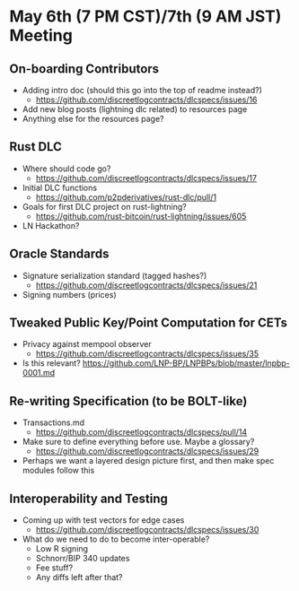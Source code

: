 # May 6th (7 PM CST)/7th (9 AM JST) Meeting

## On-boarding Contributors

* Adding intro doc (should this go into the top of readme instead?)
  * https://github.com/discreetlogcontracts/dlcspecs/issues/16
* Add new blog posts (lightning dlc related) to resources page
* Anything else for the resources page?

## Rust DLC

* Where should code go?
  * https://github.com/discreetlogcontracts/dlcspecs/issues/17
* Initial DLC functions
  * https://github.com/p2pderivatives/rust-dlc/pull/1
* Goals for first DLC project on rust-lightning?
  * https://github.com/rust-bitcoin/rust-lightning/issues/605
* LN Hackathon?

## Oracle Standards

* Signature serialization standard (tagged hashes?)
  * https://github.com/discreetlogcontracts/dlcspecs/issues/21
* Signing numbers (prices)

## Tweaked Public Key/Point Computation for CETs

* Privacy against mempool observer
  * https://github.com/discreetlogcontracts/dlcspecs/issues/35
* Is this relevant? https://github.com/LNP-BP/LNPBPs/blob/master/lnpbp-0001.md

## Re-writing Specification (to be BOLT-like)

* Transactions.md
  * https://github.com/discreetlogcontracts/dlcspecs/pull/14
* Make sure to define everything before use. Maybe a glossary?
  * https://github.com/discreetlogcontracts/dlcspecs/issues/29
* Perhaps we want a layered design picture first, and then make spec modules follow this

## Interoperability and Testing

* Coming up with test vectors for edge cases
  * https://github.com/discreetlogcontracts/dlcspecs/issues/30
* What do we need to do to become inter-operable?
  * Low R signing
  * Schnorr/BIP 340 updates
  * Fee stuff?
  * Any diffs left after that?

